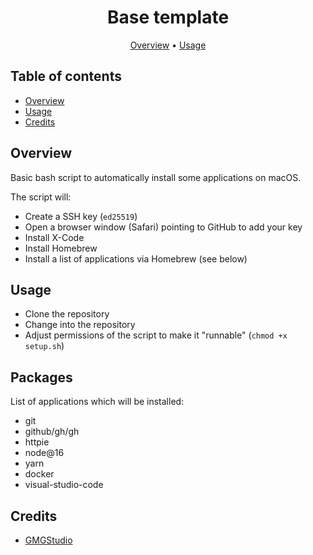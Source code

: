<div align="center">

# Base template

[Overview](#overview)
•
[Usage](#usage)
</div>

## Table of contents

- [Overview](#overview)
- [Usage](#usage)
- [Credits](#credits)

## Overview

Basic bash script to automatically install some applications on macOS.

The script will:

- Create a SSH key (`ed25519`)
- Open a browser window (Safari) pointing to GitHub to add your key
- Install X-Code
- Install Homebrew
- Install a list of applications via Homebrew (see below)

## Usage

- Clone the repository
- Change into the repository
- Adjust permissions of the script to make it "runnable" (`chmod +x setup.sh`)

## Packages

List of applications which will be installed:

- git
- github/gh/gh
- httpie
- node@16
- yarn
- docker
- visual-studio-code

## Credits

- [GMGStudio](https://github.com/GMGStudio)